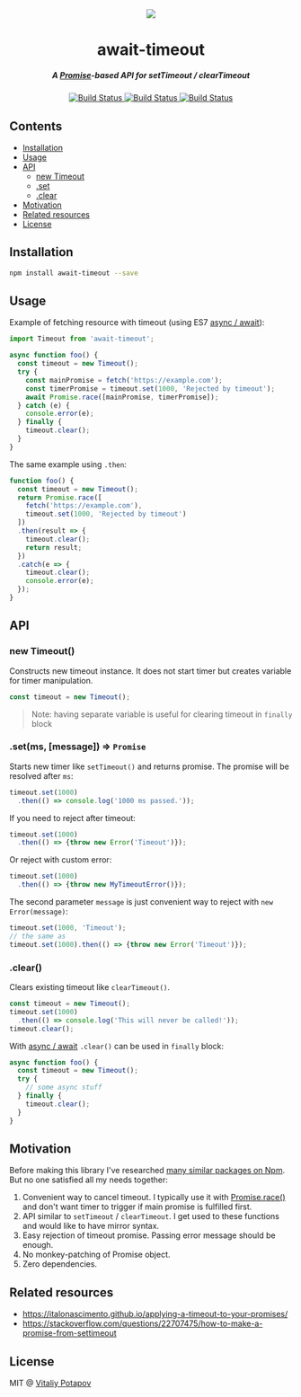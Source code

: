 <div align="center">
  <img src="https://user-images.githubusercontent.com/1473072/32229482-f90f07d2-be61-11e7-86f1-f9f555182292.png">
</div>
<h1 align="center">await-timeout</h1>
<h5 align="center">A <a href="https://developer.mozilla.org/en/docs/Web/JavaScript/Reference/Global_Objects/Promise">Promise</a>-based API for setTimeout / clearTimeout</h5>
<div align="center">
  <a href="https://travis-ci.org/vitalets/await-timeout">
    <img src="https://travis-ci.org/vitalets/await-timeout.svg?branch=master" alt="Build Status" />
  </a>
  <a href="https://www.npmjs.com/package/await-timeout">
    <img src="https://img.shields.io/npm/v/await-timeout.svg" alt="Build Status" alt="Npm version" />
  </a>
  <a href="https://www.npmjs.com/package/await-timeout">
    <img src="https://img.shields.io/npm/l/await-timeout.svg" alt="Build Status" alt="License" />
  </a>  
</div>  

## Contents
* [Installation](#installation)
* [Usage](#usage)
* [API](#api)
  * [new Timeout](#new-timeout)
  * [.set](#setms-message--promise)
  * [.clear](#clear)
* [Motivation](#motivation)
* [Related resources](#related-resources)
* [License](#license)

## Installation
```bash
npm install await-timeout --save
```

## Usage
Example of fetching resource with timeout (using ES7 [async / await]): 
```js
import Timeout from 'await-timeout';

async function foo() {
  const timeout = new Timeout();
  try {
    const mainPromise = fetch('https://example.com');
    const timerPromise = timeout.set(1000, 'Rejected by timeout');
    await Promise.race([mainPromise, timerPromise]);
  } catch (e) {
    console.error(e);
  } finally {
    timeout.clear();
  }
}
```
The same example using `.then`:
```js
function foo() {
  const timeout = new Timeout();
  return Promise.race([
    fetch('https://example.com'), 
    timeout.set(1000, 'Rejected by timeout')
  ])
  .then(result => {
    timeout.clear();
    return result;
  })
  .catch(e => {
    timeout.clear();
    console.error(e);
  });
}
```

## API
### new Timeout()
Constructs new timeout instance. It does not start timer but creates variable for timer manipulation.
```js
const timeout = new Timeout();
```
> Note: having separate variable is useful for clearing timeout in `finally` block 

### .set(ms, [message]) ⇒ `Promise`
Starts new timer like `setTimeout()` and returns promise. The promise will be resolved after `ms`:
```js
timeout.set(1000)
  .then(() => console.log('1000 ms passed.'));
```
If you need to reject after timeout:
```js
timeout.set(1000)
  .then(() => {throw new Error('Timeout')});
```
Or reject with custom error:
```js
timeout.set(1000)
  .then(() => {throw new MyTimeoutError()});
```
The second parameter `message` is just convenient way to reject with `new Error(message)`:
```js
timeout.set(1000, 'Timeout');
// the same as
timeout.set(1000).then(() => {throw new Error('Timeout')});
```

### .clear()
Clears existing timeout like `clearTimeout()`.
```js
const timeout = new Timeout();
timeout.set(1000)
  .then(() => console.log('This will never be called!'));
timeout.clear();
```
With [async / await] `.clear()` can be used in `finally` block:
```js
async function foo() {
  const timeout = new Timeout();
  try {
    // some async stuff
  } finally {
    timeout.clear();
  }
}
```

## Motivation
Before making this library I've researched [many similar packages on Npm](https://www.npmjs.com/search?q=promise%20timeout).
But no one satisfied all my needs together:

1. Convenient way to cancel timeout. I typically use it with [Promise.race()] and don't want timer to trigger
   if main promise is fulfilled first.
2. API similar to `setTimeout` / `clearTimeout`. I get used to these functions and would like to have mirror syntax.
3. Easy rejection of timeout promise. Passing error message should be enough.
4. No monkey-patching of Promise object.
5. Zero dependencies.

## Related resources
* https://italonascimento.github.io/applying-a-timeout-to-your-promises/
* https://stackoverflow.com/questions/22707475/how-to-make-a-promise-from-settimeout

## License
MIT @ [Vitaliy Potapov](https://github.com/vitalets)

[Promise]: https://developer.mozilla.org/en/docs/Web/JavaScript/Reference/Global_Objects/Promise
[Promise.race()]: https://developer.mozilla.org/en-US/docs/Web/JavaScript/Reference/Global_Objects/Promise/race
[async / await]: https://developer.mozilla.org/en-US/docs/Web/JavaScript/Reference/Statements/async_function
